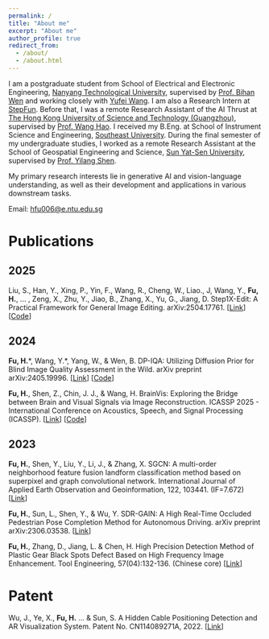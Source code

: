 ```yaml
---
permalink: /
title: "About me"
excerpt: "About me"
author_profile: true
redirect_from: 
  - /about/
  - /about.html
---
```


I am a postgraduate student from School of Electrical and Electronic Engineering, [Nanyang Technological University](https://www.ntu.edu.sg/), supervised by [Prof. Bihan Wen](https://personal.ntu.edu.sg/bihan.wen/) and working closely with [Yufei Wang](https://wyf0912.github.io/). I am also a Research Intern at [StepFun](https://www.stepfun.com/chats/new). Before that, I was a remote Research Assistant of the AI Thrust at [The Hong Kong University of Science and Technology (Guangzhou)](https://hkust-gz.edu.cn/), supervised by [Prof. Wang Hao](https://wanghao.tech/). I received my B.Eng. at School of Instrument Science and Engineering, [Southeast University](https://www.seu.edu.cn/english/main.htm). During the final semester of my undergraduate studies, I worked as a remote Research Assistant at the School of Geospatial Engineering and Science, [Sun Yat-Sen University](https://www.sysu.edu.cn/sysuen/), supervised by [Prof. Yilang Shen](https://shenyl-sysu.github.io/about/).

My primary research interests lie in generative AI and vision-language understanding, as well as their development and applications in various downstream tasks.

Email: hfu006@e.ntu.edu.sg


Publications
======

2025
------
Liu, S., Han, Y., Xing, P., Yin, F., Wang, R., Cheng, W., Liao., J, Wang, Y., **Fu, H.**, ... , Zeng, X., Zhu, Y., Jiao, B., Zhang, X., Yu, G., Jiang, D. Step1X-Edit: A Practical Framework for General Image Editing. arXiv:2504.17761. \[[Link](https://arxiv.org/pdf/2504.17761)\] \[[Code](https://github.com/stepfun-ai/Step1X-Edit)\]

2024
------
**Fu, H.***, Wang, Y.\*, Yang, W., & Wen, B. DP-IQA: Utilizing Diffusion Prior for Blind Image Quality Assessment in the Wild. arXiv preprint arXiv:2405.19996. \[[Link](https://arxiv.org/pdf/2405.19996)\] \[[Code](https://github.com/RomGai/DP-IQA)\]

**Fu, H.**, Shen, Z., Chin, J. J., & Wang, H. BrainVis: Exploring the Bridge between Brain and Visual Signals via Image Reconstruction. ICASSP 2025 - International Conference on Acoustics, Speech, and Signal Processing (ICASSP). \[[Link](https://arxiv.org/pdf/2312.14871)\] \[[Code](https://github.com/RomGai/BrainVis)\]

2023
------
**Fu, H.**, Shen, Y., Liu, Y., Li, J., & Zhang, X. SGCN: A multi-order neighborhood feature fusion landform classification method based on superpixel and graph convolutional network. International Journal of Applied Earth Observation and Geoinformation, 122, 103441. (IF=7.672) \[[Link](https://www.sciencedirect.com/science/article/pii/S1569843223002650)\]

**Fu, H.**, Sun, L., Shen, Y., & Wu, Y. SDR-GAIN: A High Real-Time Occluded Pedestrian Pose Completion Method for Autonomous Driving. arXiv preprint arXiv:2306.03538. \[[Link](https://arxiv.org/pdf/2306.03538)\]

**Fu, H.**, Zhang, D., Jiang, L. & Chen, H. High Precision Detection Method of Plastic Gear Black Spots Defect Based on High Frequency Image Enhancement. Tool Engineering, 57(04):132-136. (Chinese core) \[[Link](https://kns.cnki.net/kcms2/article/abstract?v=7gnxONS3vkmr0PO2FivcI-v8oH6JXWF13Z82VSRKjT0BHlPeLE4mmqHH8YBLszctPWufwyPwmhybhw8mglgIzoDYXlPSQ52yM8EHHRGmkf8lIZjDJMdfSOZGtigau6vluEHs_zwzhB2b4QnBTMrnJ_QNWqRe9Ujp-BvKcD4wa_U=&uniplatform=NZKPT)\]

Patent
======
Wu, J., Ye, X., **Fu, H.** ... & Sun, S. A Hidden Cable Positioning Detection and AR Visualization System. Patent No. CN114089271A, 2022. \[[Link](https://kns.cnki.net/kcms2/article/abstract?v=7gnxONS3vkkN-lzksUDcjVKWbN-kjYLMphZYi2nGTKTudNqnhQS_43yBEL8HG0s0Fd98V4X-x4ycrKvKhOluwBQ0bjxK0u54i7n2BMo5FdFV6XGel7nQcW0P2wbXGHd9bVhDrnYc-MMBKOw9K4c02vwzQwuvQuARPt7jgQTI0kyfVLuCzkJs6O_i-NhsjV7E-yG60OiSebzNl-owaoxNrw8cBRG-VP0axn7XxcL3gNo=&uniplatform=NZKPT&language=CHS)\]
